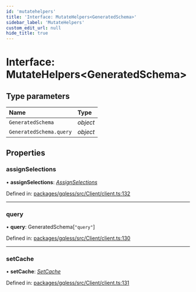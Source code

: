 ```yaml
---
id: 'mutatehelpers'
title: 'Interface: MutateHelpers<GeneratedSchema>'
sidebar_label: 'MutateHelpers'
custom_edit_url: null
hide_title: true
---
```


# Interface: MutateHelpers<GeneratedSchema\>

## Type parameters

| Name                    | Type     |
| :---------------------- | :------- |
| `GeneratedSchema`       | _object_ |
| `GeneratedSchema.query` | _object_ |

## Properties

### assignSelections

• **assignSelections**: [_AssignSelections_](assignselections.md)

Defined in: [packages/gqless/src/Client/client.ts:132](https://github.com/PabloSzx/gqless/blob/master/packages/gqless/src/Client/client.ts#L132)

---

### query

• **query**: GeneratedSchema[``"query"``]

Defined in: [packages/gqless/src/Client/client.ts:130](https://github.com/PabloSzx/gqless/blob/master/packages/gqless/src/Client/client.ts#L130)

---

### setCache

• **setCache**: [_SetCache_](setcache.md)

Defined in: [packages/gqless/src/Client/client.ts:131](https://github.com/PabloSzx/gqless/blob/master/packages/gqless/src/Client/client.ts#L131)

